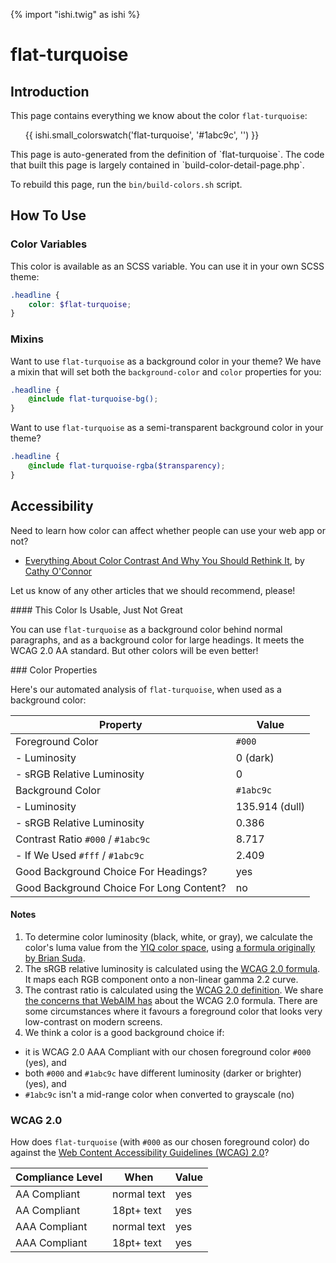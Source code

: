 {% import "ishi.twig" as ishi %}
# flat-turquoise

## Introduction

This page contains everything we know about the color `flat-turquoise`:

<div class="grid">
    <div class="cell">
        <div class="swatch">
            <ul>
                {{ ishi.small_colorswatch('flat-turquoise', '#1abc9c', '') }}
            </ul>
        </div>
    </div>
</div>

<div class="callout attention" markdown="1">
This page is auto-generated from the definition of `flat-turquoise`. The code that built this page is largely contained in `build-color-detail-page.php`.

To rebuild this page, run the `bin/build-colors.sh` script.
</div>

## How To Use

### Color Variables

This color is available as an SCSS variable. You can use it in your own SCSS theme:

```scss
.headline {
    color: $flat-turquoise;
}
```

### Mixins

Want to use `flat-turquoise` as a background color in your theme? We have a mixin that will set both the `background-color` and `color` properties for you:

```scss
.headline {
    @include flat-turquoise-bg();
}
```

Want to use `flat-turquoise` as a semi-transparent background color in your theme?

```scss
.headline {
    @include flat-turquoise-rgba($transparency);
}
```

## Accessibility

Need to learn how color can affect whether people can use your web app or not?

* [Everything About Color Contrast And Why You Should Rethink It](https://www.smashingmagazine.com/2014/10/color-contrast-tips-and-tools-for-accessibility/), by [Cathy O'Connor](http://www.twitter.com/cagocon)

Let us know of any other articles that we should recommend, please!
<div class="callout warning" markdown="1">
#### This Color Is Usable, Just Not Great

You can use `flat-turquoise` as a background color behind normal paragraphs, and as a background color for large headings. It meets the WCAG 2.0 AA standard. But other colors will be even better!
</div>
### Color Properties

Here's our automated analysis of `flat-turquoise`, when used as a background color:

Property | Value
---------|------
Foreground Color | `#000`
- Luminosity | 0 (dark)
- sRGB Relative Luminosity | 0
Background Color | `#1abc9c`
- Luminosity | 135.914 (dull)
- sRGB Relative Luminosity | 0.386
Contrast Ratio `#000` / `#1abc9c` | 8.717
- If We Used `#fff` / `#1abc9c` | 2.409
Good Background Choice For Headings? | yes
Good Background Choice For Long Content? | no

#### Notes

1. To determine color luminosity (black, white, or gray), we calculate the color's luma value from the [YIQ color space](https://en.wikipedia.org/wiki/YIQ), using [a formula originally by Brian Suda](https://24ways.org/2010/calculating-color-contrast/).
1. The sRGB relative luminosity is calculated using the [WCAG 2.0 formula](https://www.w3.org/TR/WCAG20/#relativeluminancedef). It maps each RGB component onto a non-linear gamma 2.2 curve.
1. The contrast ratio is calculated using the [WCAG 2.0 definition](https://www.w3.org/TR/2008/REC-WCAG20-20081211/#contrast-ratiodef). We share [the concerns that WebAIM has](http://webaim.org/blog/wcag-2-1-feedback/) about the WCAG 2.0 formula. There are some circumstances where it favours a foreground color that looks very low-contrast on modern screens.
1. We think a color is a good background choice if:
  - it is WCAG 2.0 AAA Compliant with our chosen foreground color `#000` (yes), and
  - both `#000` and `#1abc9c` have different luminosity (darker or brighter) (yes), and
  - `#1abc9c` isn't a mid-range color when converted to grayscale (no)

### WCAG 2.0

How does `flat-turquoise` (with `#000` as our chosen foreground color) do against the [Web Content Accessibility Guidelines (WCAG) 2.0](https://www.w3.org/TR/WCAG20/)?

Compliance Level | When | Value
-----------------|------|------
AA Compliant | normal text | yes
AA Compliant | 18pt+ text | yes
AAA Compliant | normal text | yes
AAA Compliant | 18pt+ text | yes